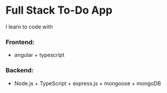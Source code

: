 # Full Stack To-Do App 
I learn to code with

### Frontend:
- angular + typescript
  
### Backend:
- Node.js + TypeScript + express.js + mongoose + mongoDB 
